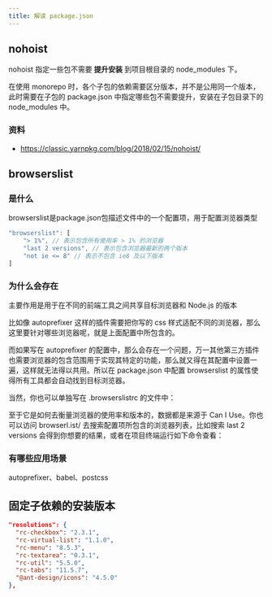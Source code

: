 ```yaml
---
title: 解读 package.json
---
```


## nohoist

nohoist 指定一些包不需要 **提升安装** 到项目根目录的 node_modules 下。

在使用 monorepo 时，各个子包的依赖需要区分版本，并不是公用同一个版本，此时需要在子包的 package.json 中指定哪些包不需要提升，安装在子包目录下的 node_modules 中。

### 资料

- https://classic.yarnpkg.com/blog/2018/02/15/nohoist/

## browserslist

### 是什么

browserslist是package.json包描述文件中的一个配置项，用于配置浏览器类型

```js
"browserslist": [
    "> 1%", // 表示包含所有使用率 > 1% 的浏览器
    "last 2 versions", // 表示包含浏览器最新的两个版本
    "not ie <= 8" // 表示不包含 ie8 及以下版本
]
```

### 为什么会存在

主要作用是用于在不同的前端工具之间共享目标浏览器和 Node.js 的版本

比如像 autoprefixer 这样的插件需要把你写的 css 样式适配不同的浏览器，那么这里要针对哪些浏览器呢，就是上面配置中所包含的。

而如果写在 autoprefixer 的配置中，那么会存在一个问题，万一其他第三方插件也需要浏览器的包含范围用于实现其特定的功能，那么就又得在其配置中设置一遍，这样就无法得以共用。所以在 package.json 中配置 browserslist 的属性使得所有工具都会自动找到目标浏览器。

当然，你也可以单独写在 .browserslistrc 的文件中：

至于它是如何去衡量浏览器的使用率和版本的，数据都是来源于 Can I Use。你也可以访问 browserl.ist/ 去搜索配置项所包含的浏览器列表，比如搜索 last 2 versions 会得到你想要的结果，或者在项目终端运行如下命令查看：

### 有哪些应用场景

autoprefixer、babel、postcss

## 固定子依赖的安装版本

```json
"resolutions": {
  "rc-checkbox": "2.3.1",
  "rc-virtual-list": "1.1.0",
  "rc-menu": "8.5.3",
  "rc-textarea": "0.3.1",
  "rc-util": "5.5.0",
  "rc-tabs": "11.5.7",
  "@ant-design/icons": "4.5.0"
},
```
